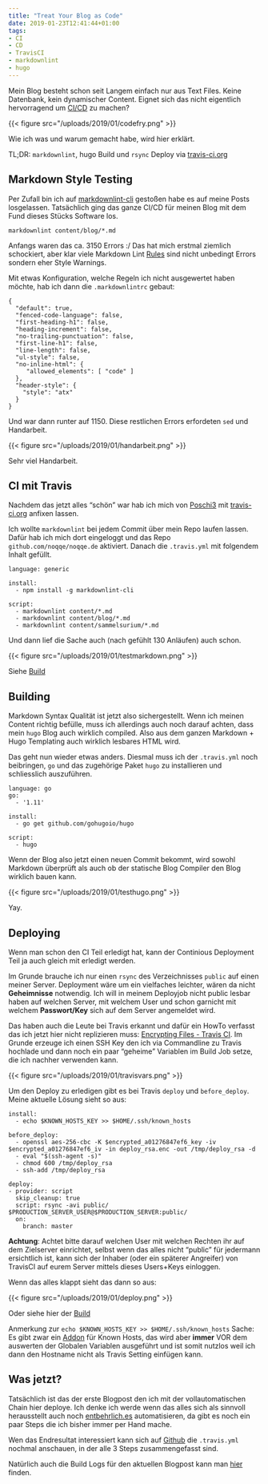 ```yaml
---
title: "Treat Your Blog as Code"
date: 2019-01-23T12:41:44+01:00
tags:
- CI
- CD
- TravisCI
- markdownlint
- hugo
---
```


Mein Blog besteht schon seit Langem einfach nur aus Text Files. Keine
Datenbank, kein dynamischer Content. Eignet sich das nicht eigentlich
hervorragend um [CI/CD](https://en.wikipedia.org/wiki/CI/CD) zu machen?

{{< figure src="/uploads/2019/01/codefry.png" >}}

Wie ich was und warum gemacht habe, wird hier erklärt.

TL;DR: `markdownlint`, hugo Build und `rsync` Deploy via
[travis-ci.org](https://travis-ci.org)

## Markdown Style Testing

Per Zufall bin ich auf
[markdownlint-cli](https://github.com/igorshubovych/markdownlint-cli)
gestoßen habe es auf meine Posts losgelassen. Tatsächlich ging das ganze
CI/CD für meinen Blog mit dem Fund dieses Stücks Software los.

```
markdownlint content/blog/*.md
```

Anfangs waren das ca.  3150 Errors :/ Das hat mich erstmal ziemlich
schockiert, aber klar viele Markdown Lint
[Rules](https://github.com/DavidAnson/markdownlint) sind nicht unbedingt
Errors sondern eher Style Warnings.

Mit etwas Konfiguration, welche Regeln ich nicht ausgewertet haben möchte,
hab ich dann die `.markdownlintrc` gebaut:

```
{
  "default": true,
  "fenced-code-language": false,
  "first-heading-h1": false,
  "heading-increment": false,
  "no-trailing-punctuation": false,
  "first-line-h1": false,
  "line-length": false,
  "ul-style": false,
  "no-inline-html": {
     "allowed_elements": [ "code" ]
  },
  "header-style": {
    "style": "atx"
  }
}
```

Und war dann runter auf 1150. Diese restlichen Errors erfordeten `sed` und Handarbeit.

{{< figure src="/uploads/2019/01/handarbeit.png" >}}

Sehr viel Handarbeit.

## CI mit Travis

Nachdem das jetzt alles “schön” war hab ich mich von [Poschi3](https://twitter.com/Poschi3) mit
[travis-ci.org](https://travis-ci.org) anfixen lassen.

Ich wollte `markdownlint` bei jedem Commit über mein Repo laufen lassen.
Dafür hab ich mich dort eingeloggt und das Repo `github.com/noqqe/noqqe.de` aktiviert.
Danach die `.travis.yml` mit folgendem Inhalt gefüllt.

```
language: generic

install:
  - npm install -g markdownlint-cli

script:
  - markdownlint content/*.md
  - markdownlint content/blog/*.md
  - markdownlint content/sammelsurium/*.md
```

Und dann lief die Sache auch (nach gefühlt 130 Anläufen) auch schon.

{{< figure src="/uploads/2019/01/testmarkdown.png" >}}

Siehe [Build](https://travis-ci.org/noqqe/noqqe.de/builds/479452544)

## Building

Markdown Syntax Qualität ist jetzt also sichergestellt. Wenn ich meinen
Content richtig befülle, muss ich allerdings auch noch darauf achten, dass
mein `hugo`  Blog auch wirklich compiled. Also aus dem ganzen Markdown + Hugo
Templating auch wirklich lesbares HTML wird.

Das geht nun wieder etwas anders. Diesmal muss ich der `.travis.yml` noch
beibringen, `go` und das zugehörige Paket `hugo` zu installieren und
schliesslich auszuführen.

```
language: go
go:
  - '1.11'

install:
  - go get github.com/gohugoio/hugo

script:
  - hugo
```

Wenn der Blog also jetzt einen neuen Commit bekommt, wird sowohl Markdown
überprüft als auch ob der statische Blog Compiler den Blog wirklich bauen
kann.

{{< figure src="/uploads/2019/01/testhugo.png" >}}

Yay.

## Deploying

Wenn man schon den CI Teil erledigt hat, kann der Continious Deployment Teil
ja auch gleich mit erledigt werden.

Im Grunde brauche ich nur einen `rsync` des Verzeichnisses `public` auf einen
meiner Server. Deployment wäre um ein vielfaches leichter, wären da nicht
**Geheimnisse** notwendig. Ich will in meinem Deployjob nicht public lesbar
haben auf welchen Server, mit welchem User und schon garnicht mit welchem
**Passwort/Key** sich auf dem Server angemeldet wird.

Das haben auch die Leute bei Travis erkannt und dafür ein HowTo verfasst das
ich jetzt hier nicht replizieren muss: [Encrypting Files - Travis
CI](https://docs.travis-ci.com/user/encrypting-files/). Im Grunde erzeuge ich
einen SSH Key den ich via Commandline zu Travis hochlade und  dann noch ein
paar “geheime” Variablen im Build Job setze, die ich nachher verwenden kann.

{{< figure src="/uploads/2019/01/travisvars.png" >}}

Um den Deploy zu erledigen gibt es bei Travis `deploy` und `before_deploy`.
Meine aktuelle Lösung sieht so aus:

```
install:
  - echo $KNOWN_HOSTS_KEY >> $HOME/.ssh/known_hosts

before_deploy:
  - openssl aes-256-cbc -K $encrypted_a01276847ef6_key -iv $encrypted_a01276847ef6_iv -in deploy_rsa.enc -out /tmp/deploy_rsa -d
  - eval "$(ssh-agent -s)"
  - chmod 600 /tmp/deploy_rsa
  - ssh-add /tmp/deploy_rsa

deploy:
- provider: script
  skip_cleanup: true
  script: rsync -avi public/ $PRODUCTION_SERVER_USER@$PRODUCTION_SERVER:public/
  on:
    branch: master
```

**Achtung**: Achtet bitte darauf welchen User mit welchen Rechten ihr auf dem
Zielserver einrichtet, selbst wenn das alles nicht “public” für jedermann
ersichtlich ist, kann sich der Inhaber (oder ein späterer Angreifer) von
TravisCI auf eurem Server mittels dieses Users+Keys einloggen.

Wenn das alles klappt sieht das dann so aus:

{{< figure src="/uploads/2019/01/deploy.png" >}}

Oder siehe hier der
[Build](https://travis-ci.org/noqqe/noqqe.de/builds/483281484)

Anmerkung zur `echo $KNOWN_HOSTS_KEY >> $HOME/.ssh/known_hosts` Sache: Es
gibt zwar ein [Addon](https://docs.travis-ci.com/user/ssh-known-hosts/) für
Known Hosts, das wird aber **immer** VOR dem auswerten der Globalen Variablen
ausgeführt und ist somit nutzlos weil ich dann den Hostname nicht als Travis
Setting einfügen kann.

## Was jetzt?

Tatsächlich ist das der erste Blogpost den ich mit der vollautomatischen
Chain hier deploye.  Ich denke ich werde wenn das alles sich als sinnvoll
herausstellt auch noch [entbehrlich.es](https://entbehrlich.es) automatisieren, da gibt es noch
ein paar Steps die ich bisher immer per Hand mache.

Wen das Endresultat interessiert kann sich auf [Github](https://github.com/noqqe/noqqe.de/blob/master/.travis.yml) die `.travis.yml`
nochmal anschauen, in der alle 3 Steps zusammengefasst sind.

Natürlich auch die Build Logs für den aktuellen Blogpost kann man
[hier](https://travis-ci.org/noqqe/noqqe.de) finden.
